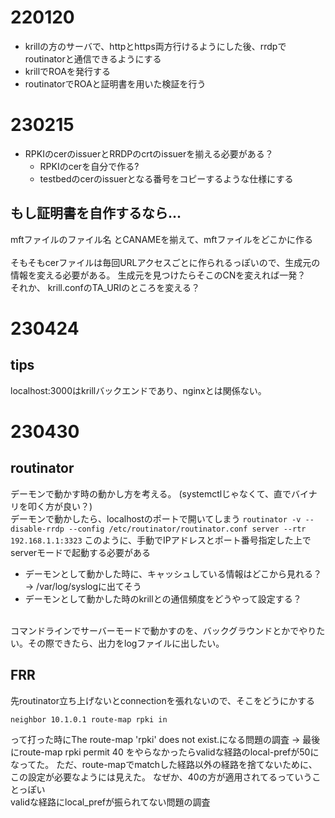 # 220120
- krillの方のサーバで、httpとhttps両方行けるようにした後、rrdpでroutinatorと通信できるようにする
- krillでROAを発行する
- routinatorでROAと証明書を用いた検証を行う

# 230215
- RPKIのcerのissuerとRRDPのcrtのissuerを揃える必要がある？
    - RPKIのcerを自分で作る?
    - testbedのcerのissuerとなる番号をコピーするような仕様にする
## もし証明書を自作するなら...
mftファイルのファイル名 とCANAMEを揃えて、mftファイルをどこかに作る   
<br>
そもそもcerファイルは毎回URLアクセスごとに作られるっぽいので、生成元の情報を変える必要がある。
生成元を見つけたらそこのCNを変えれば一発？
<br>
それか、
krill.confのTA_URIのところを変える？

# 230424
## tips
localhost:3000はkrillバックエンドであり、nginxとは関係ない。

# 230430
## routinator
デーモンで動かす時の動かし方を考える。
(systemctlじゃなくて、直でバイナリを叩く方が良い？)
<br>
デーモンで動かしたら、localhostのポートで開いてしまう
``` routinator -v --disable-rrdp --config /etc/routinator/routinator.conf server --rtr 192.168.1.1:3323 ```
このように、手動でIPアドレスとポート番号指定した上でserverモードで起動する必要がある
<br>
- デーモンとして動かした時に、キャッシュしている情報はどこから見れる？ -> /var/log/syslogに出てそう
- デーモンとして動かした時のkrillとの通信頻度をどうやって設定する？
<br>
コマンドラインでサーバーモードで動かすのを、バックグラウンドとかでやりたい。その際できたら、出力をlogファイルに出したい。

## FRR
先routinator立ち上げないとconnectionを張れないので、そこをどうにかする
<br>
``` 
neighbor 10.1.0.1 route-map rpki in
```
って打った時にThe route-map 'rpki' does not exist.になる問題の調査
-> 最後にroute-map rpki permit 40 をやらなかったらvalidな経路のlocal-prefが50になってた。
ただ、route-mapでmatchした経路以外の経路を捨てないために、この設定が必要なようには見えた。
なぜか、40の方が適用されてるっていうことっぽい
<br>
validな経路にlocal_prefが振られてない問題の調査



